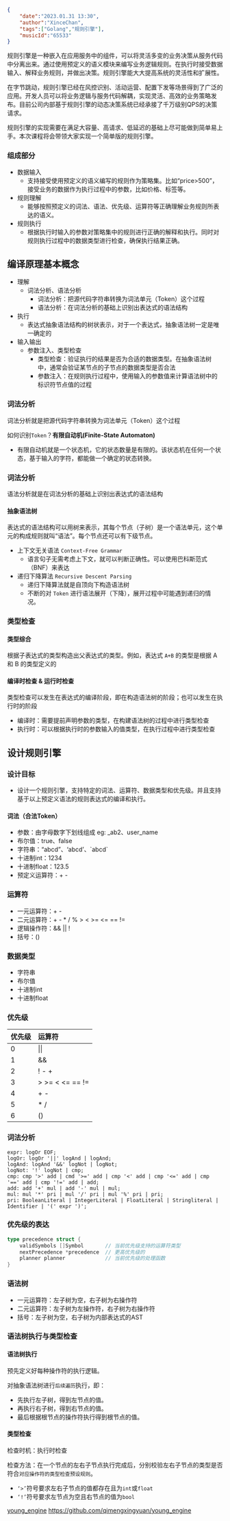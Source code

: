 ```json
{
    "date":"2023.01.31 13:30",
    "author":"XinceChan",
    "tags":["Golang","规则引擎"],
    "musicId":"65533"
}
```

规则引擎是一种嵌入在应用服务中的组件，可以将灵活多变的业务决策从服务代码中分离出来。通过使用预定义的语义模块来编写业务逻辑规则。在执行时接受数据输入、解释业务规则，并做出决策。规则引擎能大大提高系统的灵活性和扩展性。

在字节跳动，规则引擎已经在风控识别、活动运营、配置下发等场景得到了广泛的应用。开发人员可以将业务逻辑与服务代码解耦，实现灵活、高效的业务策略发布。目前公司内部基于规则引擎的动态决策系统已经承接了千万级别QPS的决策请求。

规则引擎的实现需要在满足大容量、高请求、低延迟的基础上尽可能做到简单易上手。本次课程将会带领大家实现一个简单版的规则引擎。

### 组成部分

- 数据输入
  - 支持接受使用预定义的语义编写的规则作为策略集。比如“price>500”，接受业务的数据作为执行过程中的参数，比如价格、标签等。
- 规则理解
  - 能够按照预定义的词法、语法、优先级、运算符等正确理解业务规则所表达的语义。
- 规则执行
  - 根据执行时输入的参数对策略集中的规则进行正确的解释和执行。同时对规则执行过程中的数据类型进行检查，确保执行结果正确。

## 编译原理基本概念

- 理解
  - 词法分析、语法分析
    - 词法分析：把源代码字符串转换为词法单元（Token）这个过程
    - 语法分析：在词法分析的基础上识别出表达式的语法结构
- 执行
  - 表达式抽象语法结构的树状表示，对于一个表达式，抽象语法树一定是唯一确定的
- 输入输出
  - 参数注入、类型检查
    - 类型检查：验证执行的结果是否为合适的数据类型。在抽象语法树中，通常会验证某节点的子节点的数据类型是否合法
    - 参数注入：在规则执行过程中，使用输入的参数值来计算语法树中的标识符节点值的过程

### 词法分析

词法分析就是把源代码字符串转换为词法单元（Token）这个过程

如何识别`Token`？**有限自动机(Finite-State Automaton)**

- 有限自动机就是一个状态机，它的状态数量是有限的。该状态机在任何一个状态，基于输入的字符，都能做一个确定的状态转换。

### 词法分析

语法分析就是在词法分析的基础上识别出表达式的语法结构

#### 抽象语法树

表达式的语法结构可以用树来表示，其每个节点（子树）是一个语法单元，这个单元的构成规则就叫“语法”。每个节点还可以有下级节点。

- 上下文无关语法 `Context-Free Grammar`
  - 语言句子无需考虑上下文，就可以判断正确性。可以使用巴科斯范式（BNF）来表达
- 递归下降算法 `Recursive Descent Parsing`
  - 递归下降算法就是自顶向下构造语法树
  - 不断的对 `Token` 进行语法展开（下降），展开过程中可能遇到递归的情况。

### 类型检查

#### 类型综合

根据子表达式的类型构造出父表达式的类型。例如，表达式 `A+B` 的类型是根据 A 和 B 的类型定义的

#### 编译时检查 & 运行时检查

类型检查可以发生在表达式的编译阶段，即在构造语法树的阶段；也可以发生在执行时的阶段

- 编译时：需要提前声明参数的类型，在构建语法树的过程中进行类型检查
- 执行时：可以根据执行时的参数输入的值类型，在执行过程中进行类型检查

## 设计规则引擎

### 设计目标

- 设计一个规则引擎，支持特定的词法、运算符、数据类型和优先级。并且支持基于以上预定义语法的规则表达式的编译和执行。

#### 词法（合法Token）

- 参数：由字母数字下划线组成 eg: _ab2、user_name
- 布尔值：true、false
- 字符串：“abcd”、‘abcd’、\`abcd\`
- 十进制int：1234
- 十进制float：123.5
- 预定义运算符：+ -

### 运算符

- 一元运算符：+ -
- 二元运算符：+ - * / % > < >= <= == !=
- 逻辑操作符：&& || !
- 括号：()

### 数据类型

- 字符串
- 布尔值
- 十进制int
- 十进制float

### 优先级

| 优先级 | 运算符          |
| :----- | :-------------- |
| 0      | \|\|            |
| 1      | &&              |
| 2      | ! - +           |
| 3      | > >= < <= == != |
| 4      | + -             |
| 5      | * /             |
| 6      | ()              |

### 词法分析

```
expr: logOr EOF;
logOr: logOr '||' logAnd | logAnd;
logAnd: logAnd '&&' logNot | logNot;
logNot: '!' logNot | cmp;
cmp: cmp '>' add | cmd '>=' add | cmp '<' add | cmp '<=' add | cmp '==' add | cmp '!=' add | add;
add: add '+' mul | add '-' mul | mul;
mul: mul '*' pri | mul '/' pri | mul '%' pri | pri;
pri: BooleanLiteral | IntegerLiteral | FloatLiteral | Stringliteral | Identifier | '(' expr ')';
```

### 优先级的表达

```go
type precedence struct {
    validSymbols []Symbol 		// 当前优先级支持的运算符类型
    nextPrecedence *precedence  // 更高优先级的
    planner planner 			// 当前优先级的处理函数
}
```

### 语法树

- 一元运算符：左子树为空，右子树为右操作符
- 二元运算符：左子树为左操作符，右子树为右操作符
- 括号：左子树为空，右子树为内部表达式的AST

### 语法树执行与类型检查

#### 语法树执行

预先定义好每种操作符的执行逻辑。

对抽象语法树进行`后续遍历`执行，即：

- 先执行左子树，得到左节点的值。
- 再执行右子树，得到右节点的值。
- 最后根据根节点的操作符执行得到根节点的值。

#### 类型检查

检查时机：执行时检查

检查方法：在一个节点的左右子节点执行完成后，分别校验左右子节点的类型是否符合`对应操作符的类型检查预设规则`。

- `‘>’`符号要求左右子节点的值都存在且为`int`或`float`
- `‘!’`符号要求左节点为空且右节点的值为`bool`



[young_engine](https://github.com/qimengxingyuan/young_engine)  https://github.com/qimengxingyuan/young_engine

